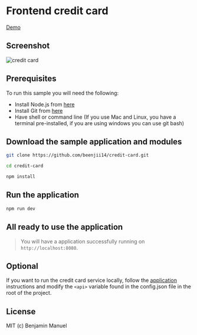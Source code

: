 # Frontend credit card

[Demo](https://beenjii14.github.io/credit-card/)

## Screenshot

![credit card](https://d3cnkhyiyh0ve2.cloudfront.net/upload%2F2021%2F2%2Fimg_1616313525428_credit-card.png)

## Prerequisites

To run this sample you will need the following:

* Install Node.js from [here](http://nodejs.org)
* Install Git from [here](https://git-scm.com/downloads)
* Have shell or command line (If you use Mac and Linux, you have a terminal pre-installed, if you are using windows you can use git bash)

## Download the sample application and modules

```bash
git clone https://github.com/beenjii14/credit-card.git

cd credit-card

npm install
```

## Run the application

```bash
npm run dev
```

## All ready to use the application

> You will have a application successfully running on `http://localhost:8080`.

## Optional

If you want to run the credit card service locally, follow the [application](https://github.com/beenjii14/credit-card-backend.git) instructions and modify the `<api>` variable found in the config.json file in the root of the project.

## License

MIT (c) Benjamin Manuel
